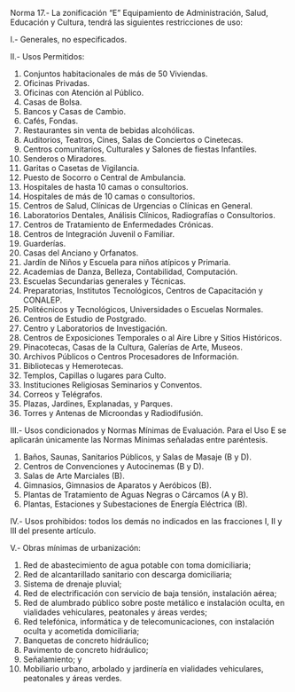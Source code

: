 
Norma 17.- La zonificación “E” Equipamiento de Administración, Salud, Educación y Cultura, tendrá las siguientes restricciones de uso:

I.- Generales, no especificados.

II.- Usos Permitidos:

1. Conjuntos habitacionales de más de 50 Viviendas.
2. Oficinas Privadas.
3. Oficinas con Atención al Público.
4. Casas de Bolsa.
5. Bancos y Casas de Cambio.
6. Cafés, Fondas.
7. Restaurantes sin venta de bebidas alcohólicas.
8. Auditorios, Teatros, Cines, Salas de Conciertos o Cinetecas.
9. Centros comunitarios, Culturales y Salones de fiestas Infantiles.
10. Senderos o Miradores.
11. Garitas o Casetas de Vigilancia.
12. Puesto de Socorro o Central de Ambulancia.
13. Hospitales de hasta 10 camas o consultorios.
14. Hospitales de más de 10 camas o consultorios.
15. Centros de Salud, Clínicas de Urgencias o Clínicas en General.
16. Laboratorios Dentales, Análisis Clínicos, Radiografías o Consultorios.
17. Centros de Tratamiento de Enfermedades Crónicas.
18. Centros de Integración Juvenil o Familiar.
19. Guarderías.
20. Casas del Anciano y Orfanatos.
21. Jardín de Niños y Escuela para niños atípicos y Primaria.
22. Academias de Danza, Belleza, Contabilidad, Computación.
23. Escuelas Secundarias generales y Técnicas.
24. Preparatorias, Institutos Tecnológicos, Centros de Capacitación y CONALEP.
25. Politécnicos y Tecnológicos, Universidades o Escuelas Normales.
26. Centros de Estudio de Postgrado.
27. Centro y Laboratorios de Investigación.
28. Centros de Exposiciones Temporales o al Aire Libre y Sitios Históricos.
29. Pinacotecas, Casas de la Cultura, Galerías de Arte, Museos.
30. Archivos Públicos o Centros Procesadores de Información.
31. Bibliotecas y Hemerotecas.
32. Templos, Capillas o lugares para Culto.
33. Instituciones Religiosas Seminarios y Conventos.
34. Correos y Telégrafos.
35. Plazas, Jardines, Explanadas, y Parques.
36. Torres y Antenas de Microondas y Radiodifusión.

III.- Usos condicionados y Normas Mínimas de Evaluación. Para el Uso E se
aplicarán únicamente las Normas Mínimas señaladas entre paréntesis.

1. Baños, Saunas, Sanitarios Públicos, y Salas de Masaje (B y D).
2. Centros de Convenciones y Autocinemas (B y D).
3. Salas de Arte Marciales (B).
4. Gimnasios, Gimnasios de Aparatos y Aeróbicos (B).
5. Plantas de Tratamiento de Aguas Negras o Cárcamos (A y B).
6. Plantas, Estaciones y Subestaciones de Energía Eléctrica (B).

IV.- Usos prohibidos: todos los demás no indicados en las fracciones I, II y III del presente artículo.

V.- Obras mínimas de urbanización:

1. Red de abastecimiento de agua potable con toma domiciliaria;
2. Red de alcantarillado sanitario con descarga domiciliaria;
3. Sistema de drenaje pluvial;
4. Red de electrificación con servicio de baja tensión, instalación aérea;
5. Red de alumbrado público sobre poste metálico e instalación oculta, en vialidades vehiculares, peatonales y áreas verdes;
6. Red telefónica, informática y de telecomunicaciones, con instalación oculta y acometida domiciliaria;
7. Banquetas de concreto hidráulico;
8. Pavimento de concreto hidráulico;
9. Señalamiento; y
10. Mobiliario urbano, arbolado y jardinería en vialidades vehiculares, peatonales y áreas verdes.
